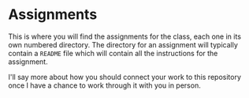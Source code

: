 # Assignments

This is where you will find the assignments for the class, each one in its own numbered directory. The directory 
for an assignment will typically contain a `README` file which will contain all the instructions for the assignment.

I'll say more about how you should connect your work to this repository once I have a chance to work through it with
you in person.
